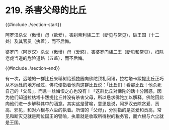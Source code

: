 # 219. 杀害父母的比丘
{{#include ./section-start}}

阿罗汉杀父（傲慢）母（欲爱），害刹帝利族二王（断见与常见），破王国（十二处）及其官员（执着），而不后悔。



婆罗门（阿罗汉）杀父（傲慢）母（爱慾），害婆罗门族二王（断见和常见），扫除老虎当道的危险道路（五盖），而不后悔。

{{#include ./section-end}}

有一次，远地的一群比丘来祗树给孤独园向佛陀顶礼问讯，拉枯塔卡跋提比丘正巧从不远处的地方经过，佛陀便指着他向这群比丘说：「比丘们！看那比丘！他杀死自己的「父母」，而且一丝悔恨之心也没有！「这群比丘对佛陀的话十分困惑，因为他们知道拉枯塔卡跋提比丘并没有杀害父母，所以恳求佛陀加以解释。佛陀因此向他们进一步解释其中的涵意。其实这是譬喻，意思是说，阿罗汉去除贪爱、贡高、邪见，和对六根与六尘的执着。所谓的「父母」，分别指的是贪爱和贡高，常见和断灭见就是两位国王的譬喻，执着就是收取所得税的税务官，而六根与六尘就是王国。

